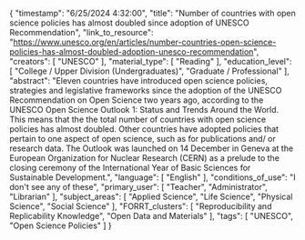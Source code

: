 {
    "timestamp": "6/25/2024 4:32:00",
    "title": "Number of countries with open science policies has almost doubled since adoption of UNESCO Recommendation",
    "link_to_resource": "https://www.unesco.org/en/articles/number-countries-open-science-policies-has-almost-doubled-adoption-unesco-recommendation",
    "creators": [
        "UNESCO"
    ],
    "material_type": [
        "Reading"
    ],
    "education_level": [
        "College / Upper Division (Undergraduates)",
        "Graduate / Professional"
    ],
    "abstract": "Eleven countries have introduced open science policies, strategies and legislative frameworks since the adoption of the UNESCO Recommendation on Open Science two years ago, according to the UNESCO Open Science Outlook 1: Status and Trends Around the World. This means that the the total number of countries with open science policies has almost doubled. Other countries have adopted policies that pertain to one aspect of open science, such as for publications and/ or research data. The Outlook was launched on 14 December in Geneva at the European Organization for Nuclear Research (CERN) as a prelude to the closing ceremony of the International Year of Basic Sciences for Sustainable Development.",
    "language": [
        "English"
    ],
    "conditions_of_use": "I don't see any of these",
    "primary_user": [
        "Teacher",
        "Administrator",
        "Librarian"
    ],
    "subject_areas": [
        "Applied Science",
        "Life Science",
        "Physical Science",
        "Social Science"
    ],
    "FORRT_clusters": [
        "Reproducibility and Replicability Knowledge",
        "Open Data and Materials"
    ],
    "tags": [
        "UNESCO",
        "Open Science Policies"
    ]
}